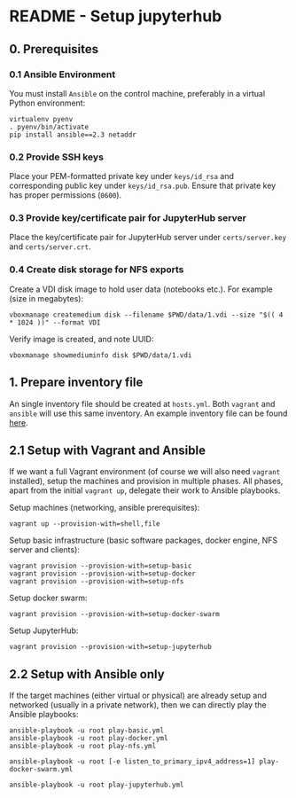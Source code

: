 # README - Setup jupyterhub #

## 0. Prerequisites ##

### 0.1 Ansible Environment ###

You must install `Ansible` on the control machine, preferably in a virtual Python environment:

    virtualenv pyenv
    . pyenv/bin/activate
    pip install ansible==2.3 netaddr

### 0.2 Provide SSH keys ###

Place your PEM-formatted private key under `keys/id_rsa` and corresponding public key under `keys/id_rsa.pub`. 
Ensure that private key has proper permissions (`0600`).  

### 0.3 Provide key/certificate pair for JupyterHub server ###

Place the key/certificate pair for JupyterHub server under `certs/server.key` and `certs/server.crt`. 

### 0.4 Create disk storage for NFS exports

Create a VDI disk image to hold user data (notebooks etc.). For example (size in megabytes):

    vboxmanage createmedium disk --filename $PWD/data/1.vdi --size "$(( 4 * 1024 ))" --format VDI

Verify image is created, and note UUID:

    vboxmanage showmediuminfo disk $PWD/data/1.vdi

## 1. Prepare inventory file ##

An single inventory file should be created at `hosts.yml`. Both `vagrant` and `ansible` will use this same inventory.
An example inventory file can be found [here](hosts.yml.example).

## 2.1 Setup with Vagrant and Ansible ##

If we want a full Vagrant environment (of course we will also need `vagrant` installed), setup the machines and provision in multiple phases.
All phases, apart from the initial `vagrant up`, delegate their work to Ansible playbooks.

Setup machines (networking, ansible prerequisites):

    vagrant up --provision-with=shell,file
    
Setup basic infrastructure (basic software packages, docker engine, NFS server and clients):
    
    vagrant provision --provision-with=setup-basic
    vagrant provision --provision-with=setup-docker
    vagrant provision --provision-with=setup-nfs
    
Setup docker swarm: 

    vagrant provision --provision-with=setup-docker-swarm

Setup JupyterHub: 
    
    vagrant provision --provision-with=setup-jupyterhub

## 2.2 Setup with Ansible only ##

If the target machines (either virtual or physical) are already setup and networked (usually in a private network),
then we can directly play the Ansible playbooks:

    ansible-playbook -u root play-basic.yml
    ansible-playbook -u root play-docker.yml
    ansible-playbook -u root play-nfs.yml

    ansible-playbook -u root [-e listen_to_primary_ipv4_address=1] play-docker-swarm.yml
    
    ansible-playbook -u root play-jupyterhub.yml

